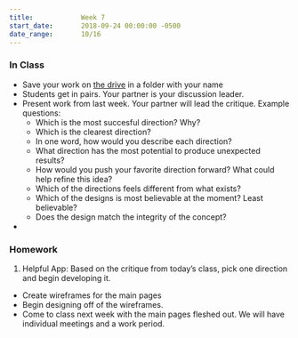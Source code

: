 ```yaml
---
title:            Week 7
start_date:       2018-09-24 00:00:00 -0500
date_range:       10/16
---
```


### In Class

- Save your work on [the drive](https://drive.google.com/open?id=1i0rENBborFjuzRbNJPfA7cc6s-mDJKo9) in a folder with your name
- Students get in pairs. Your partner is your discussion leader.
- Present work from last week. Your partner will lead the critique. Example questions:
  * Which is the most succesful direction? Why?
  * Which is the clearest direction?
  * In one word, how would you describe each direction?
  * What direction has the most potential to produce unexpected results?
  * How would you push your favorite direction forward? What could help refine this idea?
  * Which of the directions feels different from what exists?
  * Which of the designs is most believable at the moment? Least believable?
  * Does the design match the integrity of the concept?
-


### Homework

1. Helpful App: Based on the critique from today&rsquo;s class, pick one direction and begin developing it.
  * Create wireframes for the main pages
  * Begin designing off of the wireframes.
  * Come to class next week with the main pages fleshed out. We will have individual meetings and a work period.
